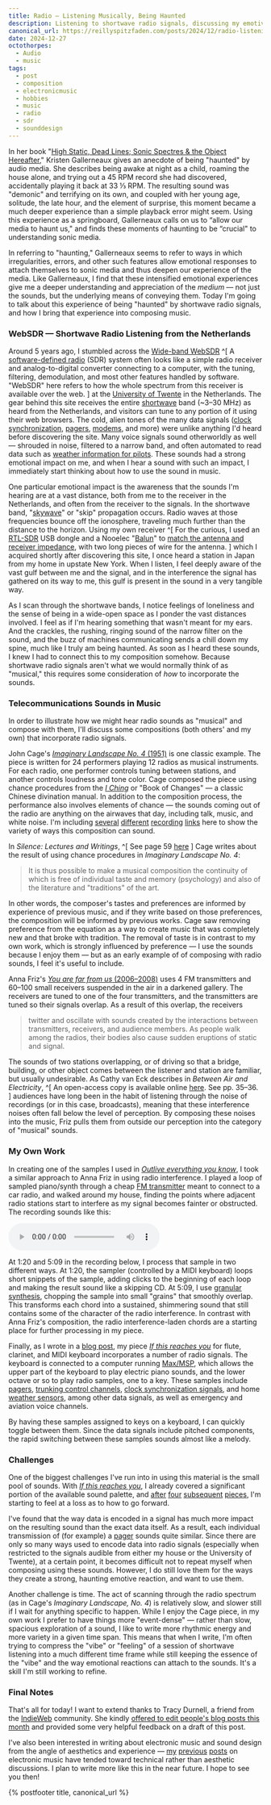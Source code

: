 ```yaml
---
title: Radio — Listening Musically, Being Haunted
description: Listening to shortwave radio signals, discussing my emotive reaction to the signals, and composing music with them
canonical_url: https://reillyspitzfaden.com/posts/2024/12/radio-listening-musically
date: 2024-12-27
octothorpes:
  - Audio
  - music
tags:
  - post
  - composition
  - electronicmusic
  - hobbies
  - music
  - radio
  - sdr
  - sounddesign
---
```

<!-- lite-youtube -->
<link rel="stylesheet" href="/styles/videos/lite-yt-embed.css" />
<script src="/styles/videos/lite-yt-embed.js"></script>

In her book "[High Static, Dead Lines; Sonic Spectres & the Object Hereafter](https://mitpress.mit.edu/9781907222665/high-static-dead-lines/)," Kristen Gallerneaux gives an anecdote of being "haunted" by audio media. She describes being awake at night as a child, roaming the house alone, and trying out a 45 RPM record she had discovered, accidentally playing it back at 33 &frac13; RPM. The resulting sound was "demonic" and terrifying on its own, and coupled with her young age, solitude, the late hour, and the element of surprise, this moment became a much deeper experience than a simple playback error might seem. Using this experience as a springboard, Gallerneaux calls on us to “allow our media to haunt us," and finds these moments of haunting to be “crucial" to understanding sonic media. 

In referring to "haunting," Gallerneaux seems to refer to ways in which irregularities, errors, and other such features allow emotional responses to attach themselves to sonic media and thus deepen our experience of the media. Like Gallerneaux, I find that these intensified emotional experiences give me a deeper understanding and appreciation of the *medium* — not just the sounds, but the underlying means of conveying them. Today I'm going to talk about this experience of being "haunted" by shortwave radio signals, and how I bring that experience into composing music.

### WebSDR — Shortwave Radio Listening from the Netherlands

Around 5 years ago, I stumbled across the [Wide-band WebSDR](http://websdr.ewi.utwente.nl:8901/) ^[ A [software-defined radio](https://en.wikipedia.org/wiki/Software-defined_radio) (SDR) system often looks like a simple radio receiver and analog-to-digital converter connecting to a computer, with the tuning, filtering, demodulation, and most other features handled by software. "WebSDR" here refers to how the whole spectrum from this receiver is available over the web. ] at the [University of Twente](https://en.wikipedia.org/wiki/University_of_Twente) in the Netherlands. The gear behind this site receives the entire [shortwave](https://en.wikipedia.org/wiki/Shortwave_radio) band (~3–30 MHz) as heard from the Netherlands, and visitors can tune to any portion of it using their web browsers. The cold, alien tones of the many data signals ([clock synchronization](https://www.sigidwiki.com/wiki/DCF77), [pagers](https://www.sigidwiki.com/wiki/POCSAG), [modems](https://www.sigidwiki.com/wiki/STANAG_4285), and more) were unlike anything I'd heard before discovering the site. Many voice signals sound otherworldly as well — shrouded in noise, filtered to a narrow band, and often automated to read data such as [weather information for pilots](https://www.sigidwiki.com/wiki/Single_Sideband_Voice#Hear_RAF_Volmet_.28USB_Voice.29_Live_at_WebSDR_Univ._of_Twente_.28Alternate_Frequency.29). These sounds had a strong emotional impact on me, and when I hear a sound with such an impact, I immediately start thinking about how to use the sound in music.

One particular emotional impact is the awareness that the sounds I'm hearing are at a vast distance, both from me to the receiver in the Netherlands, and often from the receiver to the signals. In the shortwave band, "[skywave](https://en.wikipedia.org/wiki/Skywave)" or "skip" propagation occurs. Radio waves at those frequencies bounce off the ionosphere, traveling much further than the distance to the horizon. Using my own receiver ^[ For the curious, I used an [RTL-SDR](https://www.rtl-sdr.com/buy-rtl-sdr-dvb-t-dongles/) USB dongle and a Nooelec "[Balun](https://www.nooelec.com/store/balun-one-nine.html)" to [match the antenna and receiver impedance](https://en.wikipedia.org/wiki/Impedance_matching), with two long pieces of wire for the antenna. ] which I acquired shortly after discovering this site, I once heard a station in Japan from my home in upstate New York. When I listen, I feel deeply aware of the vast gulf between me and the signal, and in the interference the signal has gathered on its way to me, this gulf is present in the sound in a very tangible way.

As I scan through the shortwave bands, I notice feelings of loneliness and the sense of being in a wide-open space as I ponder the vast distances involved. I feel as if I'm hearing something that wasn't meant for my ears. And the crackles, the rushing, ringing sound of the narrow filter on the sound, and the buzz of machines communicating sends a chill down my spine, much like I truly am being haunted. As soon as I heard these sounds, I knew I had to connect this to my composition somehow. Because shortwave radio signals aren't what we would normally think of as "musical," this requires some consideration of *how* to incorporate the sounds.

### Telecommunications Sounds in Music
In order to illustrate how we might hear radio sounds as "musical" and compose with them, I'll discuss some compositions (both others' and my own) that incorporate radio signals.

John Cage's [*Imaginary Landscape No. 4* (1951)](https://en.wikipedia.org/wiki/Imaginary_Landscape_No._4_(March_No._2)) is one classic example. The piece is written for 24 performers playing 12 radios as musical instruments. For each radio, one performer controls tuning between stations, and another controls loudness and tone color. Cage composed the piece using chance procedures from the [*I Ching*](https://en.wikipedia.org/wiki/I_Ching) or "Book of Changes" — a classic Chinese divination manual. In addition to the composition process, the performance also involves elements of chance — the sounds coming out of the radio are anything on the airwaves that day, including talk, music, and white noise. I'm including [several](https://www.youtube.com/watch?v=oPfwrFl1FHM) [different](https://www.youtube.com/watch?v=buHYowtQz5w) [recording](https://www.youtube.com/watch?v=0GeiEjJLStA) [links](https://www.youtube.com/watch?v=fz9lRPU51ME) here to show the variety of ways this composition can sound.

In *Silence: Lectures and Writings*, ^[ See page 59 [here](https://monoskop.org/images/b/b5/Cage_John_Silence_Lectures_and_Writings.pdf) ] Cage writes about the result of using chance procedures in *Imaginary Landscape No. 4*:
> It is thus possible to make a musical composition the continuity of
which is free of individual taste and memory (psychology) and also of the
literature and "traditions" of the art.

In other words, the composer's tastes and preferences are informed by experience of previous music, and if they write based on those preferences, the composition will be informed by previous works. Cage saw removing preference from the equation as a way to create music that was completely new and that broke with tradition. The removal of taste is in contrast to my own work, which is strongly influenced by preference — I use the sounds because I enjoy them — but as an early example of of composing with radio sounds, I feel it's useful to include.

Anna Friz's [*You are far from us* (2006–2008)](https://nicelittlestatic.com/sound-radio-artworks/you-are-far-from-us/) uses 4 FM transmitters and 60–100 small receivers suspended in the air in a darkened gallery. The receivers are tuned to one of the four transmitters, and the transmitters are tuned so their signals overlap. As a result of this overlap, the receivers
> twitter and oscillate with sounds created by the interactions between transmitters, receivers, and audience members. As people walk among the radios, their bodies also cause sudden eruptions of static and signal.

The sounds of two stations overlapping, or of driving so that a bridge, building, or other object comes between the listener and station are familiar, but usually undesirable. As Cathy van Eck describes in *Between Air and Electricity*, ^[ An open-access copy is available online [here](https://www.bloomsburycollections.com/monograph?docid=b-9781501327636). See pp. 35–36. ] audiences have long been in the habit of listening through the noise of recordings (or in this case, broadcasts), meaning that these interference noises often fall below the level of perception. By composing these noises into the music, Friz pulls them from outside our perception into the category of "musical" sounds.

### My Own Work

In creating one of the samples I used in <a href="https://www.youtube.com/watch?v=YtSerbT7C5A"><cite>Outlive everything you know</cite></a>, I took a similar approach to Anna Friz in using radio interference. I played a loop of sampled piano/synth through a cheap [FM transmitter](https://www.fivebelow.com/products/wireless-fm-transmitter-for-car) meant to connect to a car radio, and walked around my house, finding the points where adjacent radio stations start to interfere as my signal becomes fainter or obstructed. The recording sounds like this:

<audio controls>
  <source src="/media/blog/2024/12/80bpm-house-chord-fm-210806_05.15.mp3" type="audio/mp3">
</audio>

At 1:20 and 5:09 in the recording below, I process that sample in two different ways. At 1:20, the sampler (controlled by a MIDI keyboard) loops short snippets of the sample, adding clicks to the beginning of each loop and making the result sound like a skipping CD. At 5:09, I use [granular synthesis](https://en.wikipedia.org/wiki/Granular_synthesis), chopping the sample into small "grains" that smoothly overlap. This transforms each chord into a sustained, shimmering sound that still contains some of the character of the radio interference. In contrast with Anna Friz's composition, the radio interference-laden chords are a starting place for further processing in my piece.

<lite-youtube videoid="2dz0iKwHrkI" style="background-image: url('https://i.ytimg.com/vi/2dz0iKwHrkI/hqdefault.jpg');"></lite-youtube>

Finally, as I wrote in a [blog post](https://reillyspitzfaden.com/posts/2024/04/new-album-announcement/), my piece [*If this reaches you*](https://applytriangle.bandcamp.com/track/if-this-reaches-you) for flute, clarinet, and MIDI keyboard incorporates a number of radio signals. The keyboard is connected to a computer running [Max/MSP](https://en.wikipedia.org/wiki/Max_(software)), which allows the upper part of the keyboard to play electric piano sounds, and the lower octave or so to play radio samples, one to a key. These samples include [pagers](https://www.sigidwiki.com/wiki/POCSAG), [trunking control channels](https://www.sigidwiki.com/wiki/Project_25_(P25)#Audio_Samples), [clock synchronization signals](https://www.sigidwiki.com/wiki/Primex_Wireless_Time_Sync), and home [weather sensors](https://www.sigidwiki.com/wiki/ISM_Band_Weather_sensor), among other data signals, as well as emergency and aviation voice channels. 

By having these samples assigned to keys on a keyboard, I can quickly toggle between them. Since the data signals include pitched components, the rapid switching between these samples sounds almost like a melody. 

### Challenges
One of the biggest challenges I've run into in using this material is the small pool of sounds. With [*If this reaches you*](https://applytriangle.bandcamp.com/track/if-this-reaches-you), I already covered a significant portion of the available sound palette, and [after](https://www.youtube.com/watch?v=2dz0iKwHrkI) [four](https://makertube.net/w/pktRnMxDGUKC6XPtbKqmW4) [subsequent](https://makertube.net/w/7Bux8qi7gh4bu8iJokmQPQ) [pieces](https://www.youtube.com/watch?v=YtSerbT7C5A), I'm starting to feel at a loss as to how to go forward. 

I've found that the way data is encoded in a signal has much more impact on the resulting sound than the exact data itself. As a result, each individual transmission of (for example) a [pager](https://www.sigidwiki.com/wiki/POCSAG) sounds quite similar. Since there are only so many ways used to encode data into radio signals (especially when restricted to the signals audible from either my house or the University of Twente), at a certain point, it becomes difficult not to repeat myself when composing using these sounds. However, I do still love them for the ways they create a strong, haunting emotive reaction, and want to use them.

Another challenge is time. The act of scanning through the radio spectrum (as in Cage's *Imaginary Landscape, No. 4*) is relatively slow, and slower still if I wait for anything specific to happen. While I enjoy the Cage piece, in my own work I prefer to have things more "event-dense" — rather than slow, spacious exploration of a sound, I like to write more rhythmic energy and more variety in a given time span. This means that when I write, I'm often trying to compress the "vibe" or "feeling" of a session of shortwave listening into a much different time frame while still keeping the essence of the "vibe" and the way emotional reactions can attach to the sounds. It's a skill I'm still working to refine.

### Final Notes
That's all for today! I want to extend thanks to Tracy Durnell, a friend from the [IndieWeb](https://indieweb.org/) community. She kindly [offered to edit people's blog posts this month](https://tracydurnell.com/2024/12/01/gift-to-the-indie-web-i-will-edit-your-blog-post/) and provided some very helpful feedback on a draft of this post.

I've also been interested in writing about electronic music and sound design from the angle of aesthetics and experience — [my](https://reillyspitzfaden.com/posts/2024/02/composition-journal/) [previous](https://reillyspitzfaden.com/posts/2024/05/composition-journal/) [posts](https://reillyspitzfaden.com/posts/2024/11/connecting-notation-programs-to-maxmsp/) on electronic music have tended toward technical rather than aesthetic discussions. I plan to write more like this in the near future. I hope to see you then!

{% postfooter title, canonical_url %}